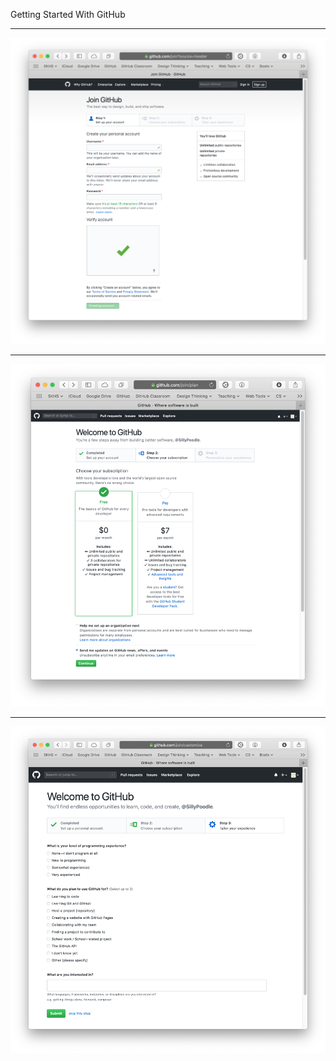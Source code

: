 Getting Started With GitHub

---

![](docs/assets/images/create-github-account-1.png)

---

![](docs/assets/images/create-github-account-2.png)

---

![](docs/assets/images/create-github-account-3.png)
